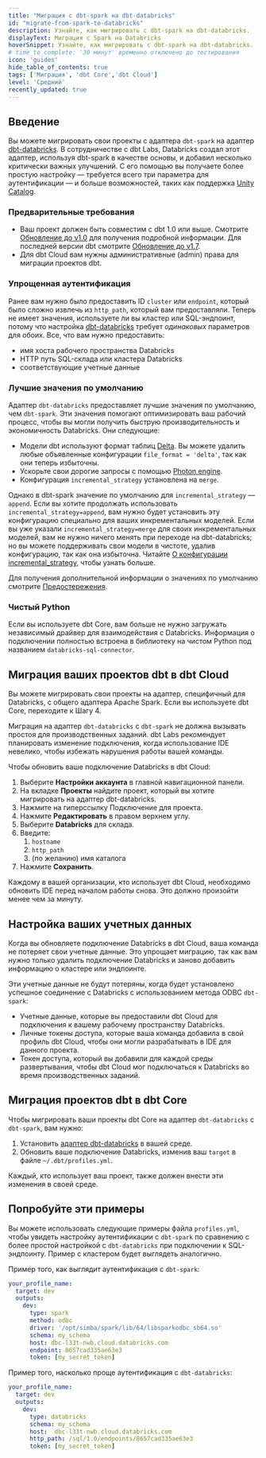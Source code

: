 ```yaml
---
title: "Миграция с dbt-spark на dbt-databricks"
id: "migrate-from-spark-to-databricks"
description: Узнайте, как мигрировать с dbt-spark на dbt-databricks.
displayText: Миграция с Spark на Databricks
hoverSnippet: Узнайте, как мигрировать с dbt-spark на dbt-databricks.
# time_to_complete: '30 минут' временно отключено до тестирования
icon: 'guides'
hide_table_of_contents: true
tags: ['Миграция', 'dbt Core','dbt Cloud']
level: 'Средний'
recently_updated: true
---
```


<div style={{maxWidth: '900px'}}>

## Введение

Вы можете мигрировать свои проекты с адаптера `dbt-spark` на адаптер [dbt-databricks](https://github.com/databricks/dbt-databricks). В сотрудничестве с dbt Labs, Databricks создал этот адаптер, используя dbt-spark в качестве основы, и добавил несколько критически важных улучшений. С его помощью вы получаете более простую настройку — требуется всего три параметра для аутентификации — и больше возможностей, таких как поддержка [Unity Catalog](https://www.databricks.com/product/unity-catalog).

### Предварительные требования

- Ваш проект должен быть совместим с dbt 1.0 или выше. Смотрите [Обновление до v1.0](/docs/dbt-versions/core-upgrade/Older%20versions/upgrading-to-v1.0) для получения подробной информации. Для последней версии dbt смотрите [Обновление до v1.7](/docs/dbt-versions/core-upgrade/upgrading-to-v1.7).
- Для dbt Cloud вам нужны административные (admin) права для миграции проектов dbt.

### Упрощенная аутентификация

Ранее вам нужно было предоставить ID `cluster` или `endpoint`, который было сложно извлечь из `http_path`, который вам предоставляли. Теперь не имеет значения, используете ли вы кластер или SQL-эндпоинт, потому что настройка [dbt-databricks](/docs/core/connect-data-platform/databricks-setup) требует _одинаковых_ параметров для обоих. Все, что вам нужно предоставить:
- имя хоста рабочего пространства Databricks
- HTTP путь SQL-склада или кластера Databricks
- соответствующие учетные данные

### Лучшие значения по умолчанию

Адаптер `dbt-databricks` предоставляет лучшие значения по умолчанию, чем `dbt-spark`. Эти значения помогают оптимизировать ваш рабочий процесс, чтобы вы могли получить быструю производительность и экономичность Databricks. Они следующие:

- Модели dbt используют формат таблиц [Delta](https://docs.databricks.com/delta/index.html). Вы можете удалить любые объявленные конфигурации `file_format = 'delta'`, так как они теперь избыточны.
- Ускорьте свои дорогие запросы с помощью [Photon engine](https://docs.databricks.com/runtime/photon.html).
- Конфигурация `incremental_strategy` установлена на `merge`.

Однако в dbt-spark значение по умолчанию для `incremental_strategy` — `append`. Если вы хотите продолжать использовать `incremental_strategy=append`, вам нужно будет установить эту конфигурацию специально для ваших инкрементальных моделей. Если вы уже указали `incremental_strategy=merge` для своих инкрементальных моделей, вам не нужно ничего менять при переходе на dbt-databricks; но вы можете поддерживать свои модели в чистоте, удалив конфигурацию, так как она избыточна. Читайте [О конфигурации incremental_strategy](/docs/build/incremental-strategy), чтобы узнать больше.

Для получения дополнительной информации о значениях по умолчанию смотрите [Предостережения](/docs/core/connect-data-platform/databricks-setup#caveats).

### Чистый Python

Если вы используете dbt Core, вам больше не нужно загружать независимый драйвер для взаимодействия с Databricks. Информация о подключении полностью встроена в библиотеку на чистом Python под названием `databricks-sql-connector`.


## Миграция ваших проектов dbt в dbt Cloud

Вы можете мигрировать свои проекты на адаптер, специфичный для Databricks, с общего адаптера Apache Spark. Если вы используете dbt Core, переходите к Шагу 4.

Миграция на адаптер `dbt-databricks` с `dbt-spark` не должна вызывать простоя для производственных заданий. dbt Labs рекомендует планировать изменение подключения, когда использование IDE невелико, чтобы избежать нарушения работы вашей команды.

Чтобы обновить ваше подключение Databricks в dbt Cloud:

1. Выберите **Настройки аккаунта** в главной навигационной панели.
2. На вкладке **Проекты** найдите проект, который вы хотите мигрировать на адаптер dbt-databricks.
3. Нажмите на гиперссылку Подключение для проекта.
4. Нажмите **Редактировать** в правом верхнем углу.
5. Выберите **Databricks** для склада.
6. Введите:
    1. `hostname`
    2. `http_path`
    3. (по желанию) имя каталога
7. Нажмите **Сохранить**.

Каждому в вашей организации, кто использует dbt Cloud, необходимо обновить IDE перед началом работы снова. Это должно произойти менее чем за минуту.

## Настройка ваших учетных данных

Когда вы обновляете подключение Databricks в dbt Cloud, ваша команда не потеряет свои учетные данные. Это упрощает миграцию, так как вам нужно только удалить подключение Databricks и заново добавить информацию о кластере или эндпоинте.

Эти учетные данные не будут потеряны, когда будет установлено успешное соединение с Databricks с использованием метода ODBC `dbt-spark`:

- Учетные данные, которые вы предоставили dbt Cloud для подключения к вашему рабочему пространству Databricks.
- Личные токены доступа, которые ваша команда добавила в свой профиль dbt Cloud, чтобы они могли разрабатывать в IDE для данного проекта.
- Токен доступа, который вы добавили для каждой среды развертывания, чтобы dbt Cloud мог подключаться к Databricks во время производственных заданий.

## Миграция проектов dbt в dbt Core

Чтобы мигрировать ваши проекты dbt Core на адаптер `dbt-databricks` с `dbt-spark`, вам нужно:
1. Установить [адаптер dbt-databricks](https://github.com/databricks/dbt-databricks) в вашей среде.
1. Обновить ваше подключение Databricks, изменив ваш `target` в файле `~/.dbt/profiles.yml`.

Каждый, кто использует ваш проект, также должен внести эти изменения в своей среде.


## Попробуйте эти примеры

Вы можете использовать следующие примеры файла `profiles.yml`, чтобы увидеть настройку аутентификации с `dbt-spark` по сравнению с более простой настройкой с `dbt-databricks` при подключении к SQL-эндпоинту. Пример с кластером будет выглядеть аналогично.


Пример того, как выглядит аутентификация с `dbt-spark`:

<File name='~/.dbt/profiles.yml'>

```yaml
your_profile_name:
  target: dev
  outputs:
    dev:
      type: spark
      method: odbc
      driver: '/opt/simba/spark/lib/64/libsparkodbc_sb64.so'
      schema: my_schema
      host: dbc-l33t-nwb.cloud.databricks.com
      endpoint: 8657cad335ae63e3
      token: [my_secret_token]

```

</File>

Пример того, насколько проще аутентификация с `dbt-databricks`:

<File name='~/.dbt/profiles.yml'>

```yaml
your_profile_name:
  target: dev
  outputs:
    dev:
      type: databricks
      schema: my_schema
      host:  dbc-l33t-nwb.cloud.databricks.com
      http_path: /sql/1.0/endpoints/8657cad335ae63e3
      token: [my_secret_token]
```

</File>

</div>